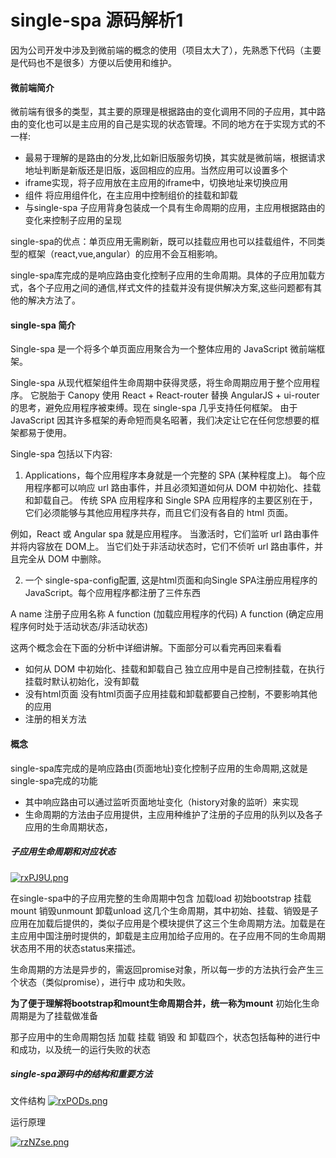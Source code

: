 # single-spa 源码解析1 #

因为公司开发中涉及到微前端的概念的使用（项目太大了），先熟悉下代码（主要是代码也不是很多）方便以后使用和维护。

#### 微前端简介 ####

微前端有很多的类型，其主要的原理是根据路由的变化调用不同的子应用，其中路由的变化也可以是主应用的自己是实现的状态管理。不同的地方在于实现方式的不一样:
* 最易于理解的是路由的分发,比如新旧版服务切换，其实就是微前端，根据请求地址判断是新版还是旧版，返回相应的应用。当然应用可以设置多个
* iframe实现，将子应用放在主应用的iframe中，切换地址来切换应用
* 组件 将应用组件化，在主应用中控制组价的挂载和卸载
* 与single-spa 子应用背身包装成一个具有生命周期的应用，主应用根据路由的变化来控制子应用的呈现

single-spa的优点：单页应用无需刷新，既可以挂载应用也可以挂载组件，不同类型的框架（react,vue,angular）的应用不会互相影响。

single-spa库完成的是响应路由变化控制子应用的生命周期。具体的子应用加载方式，各个子应用之间的通信,样式文件的挂载并没有提供解决方案,这些问题都有其他的解决方法了。

#### single-spa 简介 ####

Single-spa 是一个将多个单页面应用聚合为一个整体应用的 JavaScript 微前端框架。

Single-spa 从现代框架组件生命周期中获得灵感，将生命周期应用于整个应用程序。 它脱胎于 Canopy 使用 React + React-router 替换 AngularJS + ui-router 的思考，避免应用程序被束缚。现在 single-spa 几乎支持任何框架。 由于 JavaScript 因其许多框架的寿命短而臭名昭著，我们决定让它在任何您想要的框架都易于使用。

Single-spa 包括以下内容:

1. Applications，每个应用程序本身就是一个完整的 SPA (某种程度上)。 每个应用程序都可以响应 url 路由事件，并且必须知道如何从 DOM 中初始化、挂载和卸载自己。 传统 SPA 应用程序和 Single SPA 应用程序的主要区别在于，它们必须能够与其他应用程序共存，而且它们没有各自的 html 页面。

例如，React 或 Angular spa 就是应用程序。 当激活时，它们监听 url 路由事件并将内容放在 DOM上。 当它们处于非活动状态时，它们不侦听 url 路由事件，并且完全从 DOM 中删除。

2. 一个 single-spa-config配置, 这是html页面和向Single SPA注册应用程序的JavaScript。每个应用程序都注册了三件东西

A name 注册子应用名称
A function (加载应用程序的代码)
A function (确定应用程序何时处于活动状态/非活动状态)

这两个概念会在下面的分析中详细讲解。下面部分可以看完再回来看看

* 如何从 DOM 中初始化、挂载和卸载自己 独立应用中是自己控制挂载，在执行挂载时默认初始化，没有卸载
* 没有html页面 没有html页面子应用挂载和卸载都要自己控制，不要影响其他的应用
* 注册的相关方法

#### 概念 ####

single-spa库完成的是响应路由(页面地址)变化控制子应用的生命周期,这就是single-spa完成的功能

* 其中响应路由可以通过监听页面地址变化（history对象的监听）来实现
* 生命周期的方法由子应用提供，主应用种维护了注册的子应用的队列以及各子应用的生命周期状态，

##### 子应用生命周期和对应状态  #####

[![rxPJ9U.png](https://s3.ax1x.com/2021/01/01/rxPJ9U.png)](https://imgchr.com/i/rxPJ9U)

在single-spa中的子应用完整的生命周期中包含 加载load 初始bootstrap 挂载mount 销毁unmount 卸载unload 这几个生命周期，其中初始、挂载、销毁是子应用在加载后提供的，类似子应用是个模块提供了这三个生命周期方法。加载是在主应用中国注册时提供的，卸载是主应用加给子应用的。在子应用不同的生命周期状态用不用的状态status来描述。

生命周期的方法是异步的，需返回promise对象，所以每一步的方法执行会产生三个状态（类似promise），进行中 成功和失败。

**为了便于理解将bootstrap和mount生命周期合并，统一称为mount** 初始化生命周期是为了挂载做准备

那子应用中的生命周期包括 加载 挂载 销毁 和 卸载四个，状态包括每种的进行中和成功，以及统一的运行失败的状态


##### single-spa源码中的结构和重要方法 #####

文件结构
[![rxPODs.png](https://s3.ax1x.com/2021/01/01/rxPODs.png)](https://imgchr.com/i/rxPODs)

运行原理

[![rzNZse.png](https://s3.ax1x.com/2021/01/02/rzNZse.png)](https://imgchr.com/i/rzNZse)
